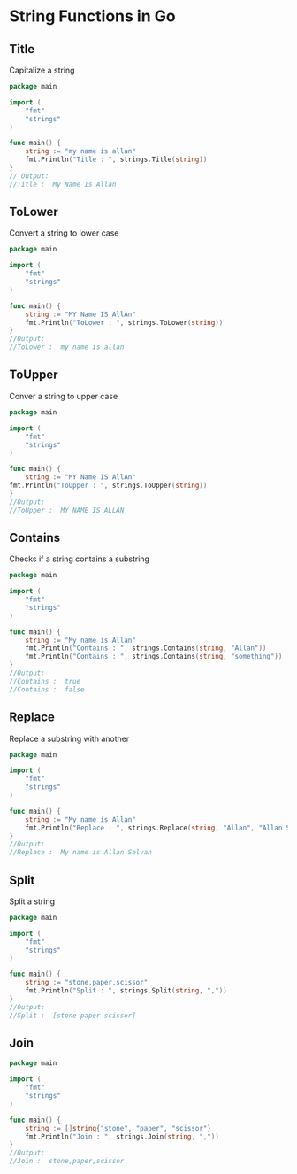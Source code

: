 # String Functions in Go

## Title

Capitalize a string

```go
package main

import (
	"fmt"
	"strings"
)

func main() {
	string := "my name is allan"
	fmt.Println("Title : ", strings.Title(string))
}
// Output:
//Title :  My Name Is Allan
```

## ToLower

Convert a string to lower case

```go
package main

import (
	"fmt"
	"strings"
)

func main() {
	string := "MY Name IS AllAn"
	fmt.Println("ToLower : ", strings.ToLower(string))
}
//Output:
//ToLower :  my name is allan
```

## ToUpper

Conver a string to upper case

```go
package main

import (
	"fmt"
	"strings"
)

func main() {
	string := "MY Name IS AllAn"
fmt.Println("ToUpper : ", strings.ToUpper(string))
}
//Output:
//ToUpper :  MY NAME IS ALLAN
```

## Contains

Checks if a string contains a substring

```go
package main

import (
	"fmt"
	"strings"
)

func main() {
	string := "My name is Allan"
	fmt.Println("Contains : ", strings.Contains(string, "Allan"))
	fmt.Println("Contains : ", strings.Contains(string, "something"))
}
//Output:
//Contains :  true
//Contains :  false
```

## Replace

Replace a substring with another

```go
package main

import (
	"fmt"
	"strings"
)

func main() {
	string := "My name is Allan"
	fmt.Println("Replace : ", strings.Replace(string, "Allan", "Allan Selvan", 1))
}
//Output:
//Replace :  My name is Allan Selvan
```

## Split

Split a string

```go
package main

import (
	"fmt"
	"strings"
)

func main() {
	string := "stone,paper,scissor"
	fmt.Println("Split : ", strings.Split(string, ","))
}
//Output:
//Split :  [stone paper scissor]
```

## Join

```go
package main

import (
	"fmt"
	"strings"
)

func main() {
	string := []string{"stone", "paper", "scissor"}
	fmt.Println("Join : ", strings.Join(string, ","))
}
//Output:
//Join :  stone,paper,scissor
```